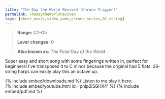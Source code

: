 ```yaml
---
title: "The Day the World Revived (Chrono Trigger)"
permalink: TheDaytheWorldRevived
tags: [sheet_music,video_game,chrono_series,26_string]
---
```


>**Range:** C2-G5
>
>**Lever changes:** 0
>
>**Also known as:** _The Final Day of the World_

Super easy and short song with some fingerings written in, perfect for beginners! I've transposed it to C minor because the original had 5 flats. 26-string harps can easily play this an octave up.

{% include embed/downloads.md %}
Listen to me play it here:<br>
{% include embed/youtube.html id='pnlp2iSGHX4' %}
{% include embed/pdf.md %}
